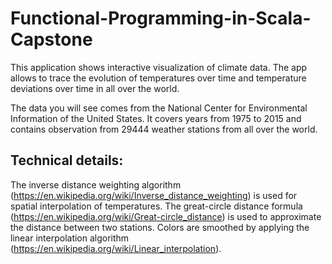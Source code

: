# Functional-Programming-in-Scala-Capstone

This application shows interactive visualization of climate data. The app allows to trace the evolution of temperatures over time and temperature deviations over time in all over the world.

The data you will see comes from the National Center for Environmental Information of the United States. It covers years from 1975 to 2015 and contains observation from 29444 weather stations from all over the world.

## Technical details:

The inverse distance weighting algorithm (https://en.wikipedia.org/wiki/Inverse_distance_weighting) is used for spatial interpolation of temperatures.
The great-circle distance formula (https://en.wikipedia.org/wiki/Great-circle_distance) is used to approximate the distance between two stations.
Colors are smoothed by applying the linear interpolation algorithm (https://en.wikipedia.org/wiki/Linear_interpolation).
